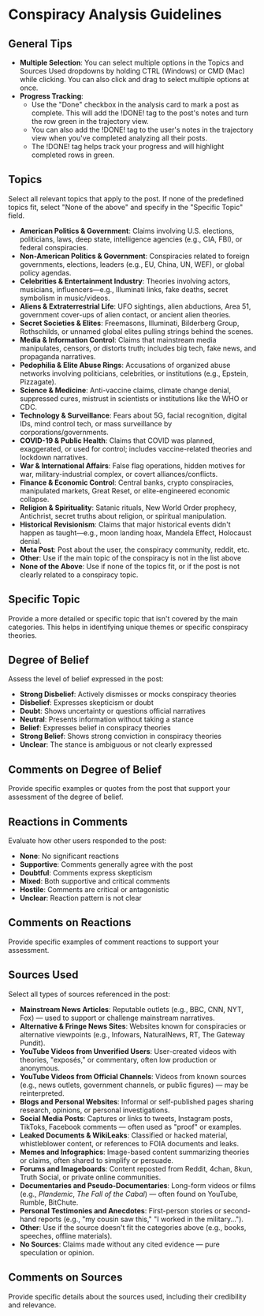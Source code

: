 # Conspiracy Analysis Guidelines

## General Tips
- **Multiple Selection**: You can select multiple options in the Topics and Sources Used dropdowns by holding CTRL (Windows) or CMD (Mac) while clicking. You can also click and drag to select multiple options at once.
- **Progress Tracking**: 
  - Use the "Done" checkbox in the analysis card to mark a post as complete. This will add the !DONE! tag to the post's notes and turn the row green in the trajectory view.
  - You can also add the !DONE! tag to the user's notes in the trajectory view when you've completed analyzing all their posts.
  - The !DONE! tag helps track your progress and will highlight completed rows in green.

## Topics
Select all relevant topics that apply to the post. If none of the predefined topics fit, select "None of the above" and specify in the "Specific Topic" field.
- **American Politics & Government**: Claims involving U.S. elections, politicians, laws, deep state, intelligence agencies (e.g., CIA, FBI), or federal conspiracies.
- **Non-American Politics & Government**: Conspiracies related to foreign governments, elections, leaders (e.g., EU, China, UN, WEF), or global policy agendas.
- **Celebrities & Entertainment Industry**: Theories involving actors, musicians, influencers—e.g., Illuminati links, fake deaths, secret symbolism in music/videos.
- **Aliens & Extraterrestrial Life**: UFO sightings, alien abductions, Area 51, government cover-ups of alien contact, or ancient alien theories.
- **Secret Societies & Elites**: Freemasons, Illuminati, Bilderberg Group, Rothschilds, or unnamed global elites pulling strings behind the scenes.
- **Media & Information Control**: Claims that mainstream media manipulates, censors, or distorts truth; includes big tech, fake news, and propaganda narratives.
- **Pedophilia & Elite Abuse Rings**: Accusations of organized abuse networks involving politicians, celebrities, or institutions (e.g., Epstein, Pizzagate).
- **Science & Medicine**: Anti-vaccine claims, climate change denial, suppressed cures, mistrust in scientists or institutions like the WHO or CDC.
- **Technology & Surveillance**: Fears about 5G, facial recognition, digital IDs, mind control tech, or mass surveillance by corporations/governments.
- **COVID-19 & Public Health**: Claims that COVID was planned, exaggerated, or used for control; includes vaccine-related theories and lockdown narratives.
- **War & International Affairs**: False flag operations, hidden motives for war, military-industrial complex, or covert alliances/conflicts.
- **Finance & Economic Control**: Central banks, crypto conspiracies, manipulated markets, Great Reset, or elite-engineered economic collapse.
- **Religion & Spirituality**: Satanic rituals, New World Order prophecy, Antichrist, secret truths about religion, or spiritual manipulation.
- **Historical Revisionism**: Claims that major historical events didn't happen as taught—e.g., moon landing hoax, Mandela Effect, Holocaust denial.
- **Meta Post**: Post about the user, the conspiracy community, reddit, etc. 
- **Other**: Use if the main topic of the conspiracy is not in the list above
- **None of the Above**: Use if none of the topics fit, or if the post is not clearly related to a conspiracy topic.


## Specific Topic
Provide a more detailed or specific topic that isn't covered by the main categories. This helps in identifying unique themes or specific conspiracy theories.

## Degree of Belief
Assess the level of belief expressed in the post:
- **Strong Disbelief**: Actively dismisses or mocks conspiracy theories
- **Disbelief**: Expresses skepticism or doubt
- **Doubt**: Shows uncertainty or questions official narratives
- **Neutral**: Presents information without taking a stance
- **Belief**: Expresses belief in conspiracy theories
- **Strong Belief**: Shows strong conviction in conspiracy theories
- **Unclear**: The stance is ambiguous or not clearly expressed

## Comments on Degree of Belief
Provide specific examples or quotes from the post that support your assessment of the degree of belief.

## Reactions in Comments
Evaluate how other users responded to the post:
- **None**: No significant reactions
- **Supportive**: Comments generally agree with the post
- **Doubtful**: Comments express skepticism
- **Mixed**: Both supportive and critical comments
- **Hostile**: Comments are critical or antagonistic
- **Unclear**: Reaction pattern is not clear

## Comments on Reactions
Provide specific examples of comment reactions to support your assessment.

## Sources Used
Select all types of sources referenced in the post:
- **Mainstream News Articles**: Reputable outlets (e.g., BBC, CNN, NYT, Fox) — used to support or challenge mainstream narratives.
- **Alternative & Fringe News Sites**: Websites known for conspiracies or alternative viewpoints (e.g., Infowars, NaturalNews, RT, The Gateway Pundit).
- **YouTube Videos from Unverified Users**: User-created videos with theories, "exposés," or commentary, often low production or anonymous.
- **YouTube Videos from Official Channels**: Videos from known sources (e.g., news outlets, government channels, or public figures) — may be reinterpreted.
- **Blogs and Personal Websites**: Informal or self-published pages sharing research, opinions, or personal investigations.
- **Social Media Posts**: Captures or links to tweets, Instagram posts, TikToks, Facebook comments — often used as "proof" or examples.
- **Leaked Documents & WikiLeaks**: Classified or hacked material, whistleblower content, or references to FOIA documents and leaks.
- **Memes and Infographics**: Image-based content summarizing theories or claims, often shared to simplify or persuade.
- **Forums and Imageboards**: Content reposted from Reddit, 4chan, 8kun, Truth Social, or private online communities.
- **Documentaries and Pseudo-Documentaries**: Long-form videos or films (e.g., *Plandemic*, *The Fall of the Cabal*) — often found on YouTube, Rumble, BitChute.
- **Personal Testimonies and Anecdotes**: First-person stories or second-hand reports (e.g., "my cousin saw this," "I worked in the military…").
- **Other**: Use if the source doesn't fit the categories above (e.g., books, speeches, offline materials).
- **No Sources**: Claims made without any cited evidence — pure speculation or opinion.

## Comments on Sources
Provide specific details about the sources used, including their credibility and relevance. 